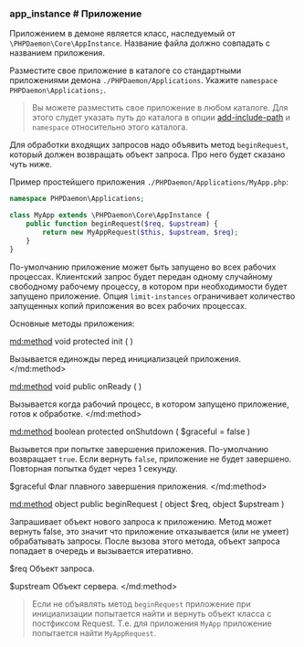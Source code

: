 ### app_instance # Приложение

Приложением в демоне является класс, наследуемый от `\PHPDaemon\Core\AppInstance`.
Название файла должно совпадать с названием приложения.

Разместите свое приложение в каталоге со стандартными приложениями демона `./PHPDaemon/Applications`. Укажите `namespace PHPDaemon\Applications;`.

> Вы можете разместить свое приложение в любом каталоге. Для этого слудет указать путь до каталога в опции [add-include-path](#config/variables/pathes) и `namespace` относительно этого каталога.

Для обработки входящих запросов надо объявить метод `beginRequest`, который должен возвращать объект запроса. Про него будет сказано чуть ниже.

Пример простейшего приложения `./PHPDaemon/Applications/MyApp.php`:

```php
namespace PHPDaemon\Applications;

class MyApp extends \PHPDaemon\Core\AppInstance {
	public function beginRequest($req, $upstream) {
		return new MyAppRequest($this, $upstream, $req);
	}
}
```

По-умолчанию приложение может быть запущено во всех рабочих процессах.
Клиентский запрос будет передан одному случайному свободному рабочему процессу, в котором при необходимости будет запущено приложение.
Опция `limit-instances` ограничивает количество запущенных копий приложения во всех рабочих процессах.

Основные методы приложения:

<md:method>
void protected init ( )

Вызывается единожды перед инициализацей приложения.
</md:method>

<md:method>
void public onReady ( )

Вызывается когда рабочий процесс, в котором запущено приложение, готов к обработке.
</md:method>

<md:method>
boolean protected onShutdown ( $graceful = false )

Вызывется при попытке завершения приложения. По-умолчанию возвращает `true`. Если вернуть `false`, приложение не будет завершено. Повторная попытка будет через 1 секунду.

$graceful
Флаг плавного завершения приложения.
</md:method>

<md:method>
object public beginRequest ( object $req, object $upstream )

Запрашивает объект нового запроса к приложению. Метод может вернуть false, это значит что приложение отказывается (или не умеет) обрабатывать запросы. После вызова этого метода, объект запроса попадает в очередь и вызывается итеративно.

$req
Объект запроса.

$upstream
Объект сервера.
</md:method>

> Если не объявлять метод `beginRequest` приложение при инициализации попытается найти и вернуть объект класса c постфиксом Request. Т.е. для приложения `MyApp` приложение попытается найти `MyAppRequest`.
